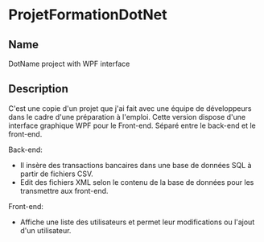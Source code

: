 # ProjetFormationDotNet

## Name
DotName project with WPF interface

## Description
C'est une copie d'un projet que j'ai fait avec une équipe de développeurs dans le cadre d'une préparation à l'emploi. Cette version dispose d'une interface graphique WPF pour le Front-end.
Séparé entre le back-end et le front-end.

Back-end:
- Il insère des transactions bancaires dans une base de données SQL à partir de fichiers CSV.
- Edit des fichiers XML selon le contenu de la base de données pour les transmettre aux front-end.

Front-end:
- Affiche une liste des utilisateurs et permet leur modifications ou l'ajout d'un utilisateur.
